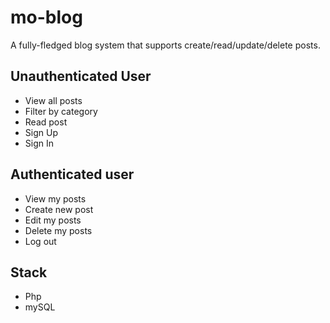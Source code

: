# mo-blog
A fully-fledged blog system that supports create/read/update/delete posts.

## Unauthenticated User
- View all posts
- Filter by category
- Read post
- Sign Up
- Sign In 

## Authenticated user
- View my posts
- Create new post
- Edit my posts
- Delete my posts
- Log out

## Stack
- Php
- mySQL
